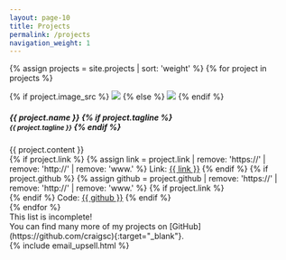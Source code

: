 ```yaml
---
layout: page-10
title: Projects
permalink: /projects
navigation_weight: 1
---
```

{% assign projects = site.projects | sort: 'weight' %}
{% for project in projects %}
<div class="row mb-5 align-items-center">
  <div class="col-sm-4 text-center">
    {% if project.image_src %}
    <img class="rounded img-fluid" src="{{ project.image_src }}" /> 
    {% else %}
    <img class="rounded img-fluid" src="http://via.placeholder.com/350x350" /> 
    {% endif %}
  </div>
  <div class="col-sm-8 small">
    <h5>
      {{ project.name }}
      {% if project.tagline %}
        <br><small>{{ project.tagline }}</small>
      {% endif %}
    </h5>
    <div>
      {{ project.content }}
    </div>
    <div> 
      {% if project.link %}
      {% assign link = project.link | remove: 'https://' | remove: 'http://' | remove: 'www.' %}
      Link: <a href="{{ project.link }}" target="_blank">{{ link }}</a>
      {% endif %}
      {% if project.github %}
      {% assign github = project.github | remove: 'https://' | remove: 'http://' | remove: 'www.' %}
      {% if project.link %}<br>{% endif %}
      Code: <a href="{{ project.github }}" target="_blank">{{ github }}</a>
      {% endif %}
    </div>
  </div>
</div>
{% endfor %}
<div class="text-center py-3" markdown="1">
  This list is incomplete!<br>You can find many more of my projects on [GitHub](https://github.com/craigsc){:target="_blank"}.
</div>
{% include email_upsell.html %}
